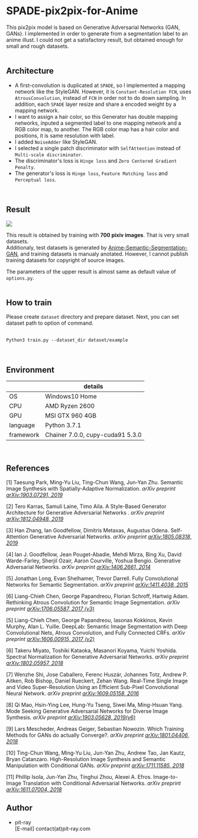 # SPADE-pix2pix-for-Anime
This pix2pix model is based on Generative Adversarial Networks (GAN, GANs). I implemented in order to generate from a segmentation label to an anime illust. I could not get a satisfactory result, but obtained enough for small and rough datasets.   
<br>

## Architecture  
- A first-convolution is duplicated at `SPADE`, so I implemented a mapping network like the StyleGAN. However, it is `Constant-Resolution FCN`, uses `AtrousConvolution`, instead of `FCN` in order not to do down sampling. In addition, each `SPADE` layer resize and share a encoded weight by a mapping network.  
- I want to assign a hair color, so this Generator has double mapping networks, inputed a segmented label to one mapping network and a RGB color map, to another. The RGB color map has a hair color and positions, it is same resolution with label.  
- I added `NoiseAdder` like StyleGAN.  
- I selected a single patch discriminator with `SelfAttention` instead of `Multi-scale discriminator`.  
- The discriminator's loss is `Hinge loss` and `Zero Centered Gradient Penalty`.  
- The generator's loss is `Hinge loss`, `Feature Matching loss` and `Perceptual loss`.  

<br>

## Result  
<img src="https://github.com/pit-ray/SPADE-pix2pix-for-Anime/blob/master/tile.png?raw=true">  

This result is obtained by training with **700 pixiv images**.  That is very small datasets.  
Additionaly, test datasets is generated by <a href="https://github.com/pit-ray/Anime-Semantic-Segmentation-GAN">Anime-Semantic-Segmentation-GAN</a>, and training datasets is manualy anotated. However, I cannot publish training datasets for copyright of source images.  

The parameters of the upper result is almost same as default value of `options.py`.  
<br>

## How to train
Please create `dataset` directory and prepare dataset. Next, you can set dataset path to option of command.<br>
<br>
```  
Python3 train.py --dataset_dir dataset/example
```  
<br>  


## Environment
||details|
|---|---|
|OS|Windows10 Home|
|CPU|AMD Ryzen 2600|
|GPU|MSI GTX 960 4GB|
|language|Python 3.7.1|
|framework|Chainer 7.0.0, cupy-cuda91 5.3.0|

<br>

## References  
[1] Taesung Park, Ming-Yu Liu, Ting-Chun Wang, Jun-Yan Zhu. Semantic Image Synthesis with Spatially-Adaptive Normalization. <i>arXiv preprint  <a href="https://arxiv.org/abs/1903.07291">arXiv:1903.07291, 2019</a></i>  

[2] Tero Karras, Samuli Laine, Timo Aila. A Style-Based Generator Architecture for Generative Adversarial Networks
. <i>arXiv preprint <a href="https://arxiv.org/abs/1812.04948">arXiv:1812.04948, 2019</a></i>  

[3] Han Zhang, Ian Goodfellow, Dimitris Metaxas, Augustus Odena.  Self-Attention Generative Adversarial Networks. <i>arXiv preprint <a href="https://arxiv.org/abs/1805.08318">arXiv:1805.08318, 2019</a></i>  

[4] Ian J. Goodfellow, Jean Pouget-Abadie, Mehdi Mirza, Bing Xu, David Warde-Farley, Sherjil Ozair, Aaron Courville, Yoshua Bengio. Generative Adversarial Networks. <i>arXiv preprint  <a href="https://arxiv.org/abs/1406.2661">arXiv:1406.2661, 2014</a></i>

[5] Jonathan Long, Evan Shelhamer, Trevor Darrell. Fully Convolutional Networks for Semantic Segmentation. <i>arXiv preprint <a href="https://arxiv.org/abs/1411.4038">arXiv:1411.4038, 2015</a></i>

[6] Liang-Chieh Chen, George Papandreou, Florian Schroff, Hartwig Adam. Rethinking Atrous Convolution for Semantic Image Segmentation. <i>arXiv preprint <a href="https://arxiv.org/abs/1706.05587">arXiv:1706.05587, 2017 (v3)</a></i>

[5] Liang-Chieh Chen, George Papandreou, Iasonas Kokkinos, Kevin Murphy, Alan L. Yuille. DeepLab: Semantic Image Segmentation with Deep Convolutional Nets, Atrous Convolution, and Fully Connected CRFs. <i>arXiv preprint <a href="https://arxiv.org/abs/1606.00915">arXiv:1606.00915, 2017 (v2)</a></i>

[6] Takeru Miyato, Toshiki Kataoka, Masanori Koyama, Yuichi Yoshida. Spectral Normalization for Generative Adversarial Networks. <i>arXiv preprint <a href="https://arxiv.org/abs/1802.05957">arXiv:1802.05957, 2018</a></i>

[7] Wenzhe Shi, Jose Caballero, Ferenc Huszár, Johannes Totz, Andrew P. Aitken, Rob Bishop, Daniel Rueckert, Zehan Wang. Real-Time Single Image and Video Super-Resolution Using an Efficient Sub-Pixel Convolutional Neural Network. <i>arXiv preprint <a href="https://arxiv.org/abs/1609.05158">arXiv:1609.05158, 2016</a></i>

[8] Qi Mao, Hsin-Ying Lee, Hung-Yu Tseng, Siwei Ma, Ming-Hsuan Yang. Mode Seeking Generative Adversarial Networks for Diverse Image Synthesis. <i>arXiv preprint <a href="https://arxiv.org/abs/1903.05628">arXiv:1903.05628, 2019(v6)</a></i>  

[9] Lars Mescheder, Andreas Geiger, Sebastian Nowozin. Which Training Methods for GANs do actually Converge?. <i>arXiv preprint <a href="https://arxiv.org/abs/1801.04406">arXiv:1801.04406, 2018</a></i>  

[10] Ting-Chun Wang, Ming-Yu Liu, Jun-Yan Zhu, Andrew Tao, Jan Kautz, Bryan Catanzaro. High-Resolution Image Synthesis and Semantic Manipulation with Conditional GANs. <i>arXiv preprint <a href="https://arxiv.org/abs/1711.11585">arXiv:1711.11585, 2018</a></i>  

[11] Phillip Isola, Jun-Yan Zhu, Tinghui Zhou, Alexei A. Efros. Image-to-Image Translation with Conditional Adversarial Networks. <i>arXiv preprint <a href="https://arxiv.org/abs/1611.07004">arXiv:1611.07004, 2018</a></i>  


## Author  
- pit-ray  
[E-mail] contact(at)pit-ray.com
